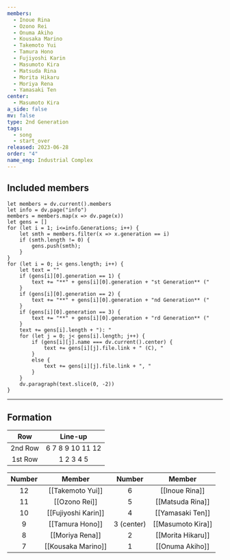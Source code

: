 ```yaml
---
members:
  - Inoue Rina
  - Ozono Rei
  - Onuma Akiho
  - Kousaka Marino
  - Takemoto Yui
  - Tamura Hono
  - Fujiyoshi Karin
  - Masumoto Kira
  - Matsuda Rina
  - Morita Hikaru
  - Moriya Rena
  - Yamasaki Ten
center:
  - Masumoto Kira
a_side: false
mv: false
type: 2nd Generation
tags:
  - song
  - start_over
released: 2023-06-28
order: "4"
name_eng: Industrial Complex
---
```

## Included members
```dataviewjs
let members = dv.current().members
let info = dv.page("info")
members = members.map(x => dv.page(x))
let gens = []
for (let i = 1; i<=info.Generations; i++) {
	let smth = members.filter(x => x.generation == i)
	if (smth.length != 0) {
		gens.push(smth);
	}
}
for (let i = 0; i< gens.length; i++) {
	let text = ""
	if (gens[i][0].generation == 1) {
		text += "**" + gens[i][0].generation + "st Generation** ("
	}
	if (gens[i][0].generation == 2) {
		text += "**" + gens[i][0].generation + "nd Generation** ("
	}
	if (gens[i][0].generation == 3) {
		text += "**" + gens[i][0].generation + "rd Generation** ("
	}
	text += gens[i].length + "): "
	for (let j = 0; j< gens[i].length; j++) {
		if (gens[i][j].name === dv.current().center) {
			text += gens[i][j].file.link + " (C), "
		}
		else {
			text += gens[i][j].file.link + ", "
		}
	}
	dv.paragraph(text.slice(0, -2))
}
```
----
## Formation

|   Row   |     Line-up      |
| :-----: | :--------------: |
| 2nd Row | 6 7 8 9 10 11 12 |
| 1st Row |    1 2 3 4 5     |

| Number |       Member        |   Number   |      Member       |
| :----: | :-----------------: | :--------: | :---------------: |
|   12   |  [[Takemoto Yui]]   |     6      |  [[Inoue Rina]]   |
|   11   |    [[Ozono Rei]]    |     5      | [[Matsuda Rina]]  |
|   10   | [[Fujiyoshi Karin]] |     4      | [[Yamasaki Ten]]  |
|   9    |   [[Tamura Hono]]   | 3 (center) | [[Masumoto Kira]] |
|   8    |   [[Moriya Rena]]   |     2      | [[Morita Hikaru]] |
|   7    | [[Kousaka Marino]]  |     1      |  [[Onuma Akiho]]  |


